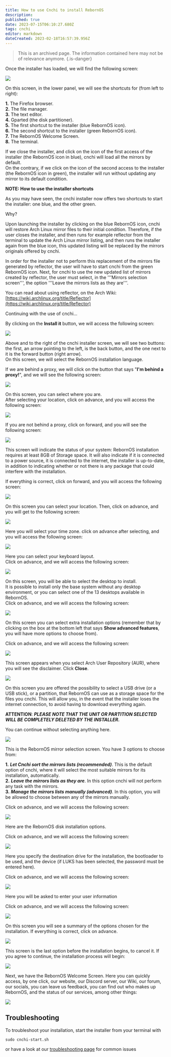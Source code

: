 ```yaml
---
title: How to use Cnchi to install RebornOS
description: 
published: true
date: 2023-07-15T06:10:27.680Z
tags: cnchi
editor: markdown
dateCreated: 2023-02-18T16:57:39.956Z
---
```


> This is an archived page. The information contained here may not be of relevance anymore.
{.is-danger}

Once the installer has loaded, we will find the following screen:

![](https://gitlab.com/rebornos-team/rebornos-images-for-wiki/cnchi-images/-/raw/main/cnchi-0001.png)

On this screen, in the lower panel, we will see the shortcuts for (from left to right):

**1.** The Firefox browser.  
**2.** The file manager.  
**3.** The text editor.  
**4.** Gparted (the disk partitioner).  
**5.** The first shortcut to the installer (blue RebornOS icon).  
**6.** The second shortcut to the installer (green RebornOS icon).  
**7.** The RebornOS Welcome Screen.  
**8.** The terminal.  
  
  
If we close the installer, and click on the icon of the first access of the installer (the RebornOS icon in blue), cnchi will load all the mirrors by default.  
On the contrary, if we click on the icon of the second access to the installer (the RebornOS icon in green), the installer will run without updating any mirror to its default condition.  
  
  
**NOTE: How to use the installer shortcuts**

As you may have seen, the cnchi installer now offers two shortcuts to start the installer: one blue, and the other green.

Why?

Upon launching the installer by clicking on the blue RebornOS icon, cnchi will restore Arch Linux mirror files to their initial condition. Therefore, if the user closes the installer, and then runs for example reflector from the terminal to update the Arch Linux mirror listing, and then runs the installer again from the blue icon, this updated listing will be replaced by the mirrors originals offered by cnchi.

In order for the installer not to perform this replacement of the mirrors file generated by reflector, the user will have to start cnchi from the green RebornOS icon. Next, for cnchi to use the new updated list of mirrors created by reflector, the user must select, in the '''Mirrors selection screen''', the option '''Leave the mirrors lists as they are'''.

You can read about using reflector, on the Arch Wiki: [https://wiki.archlinux.org/title/Reflector](https://wiki.archlinux.org/title/Reflector)

Continuing with the use of cnchi...

By clicking on the **Install it** button, we will access the following screen:

![](https://gitlab.com/rebornos-team/rebornos-images-for-wiki/cnchi-images/-/raw/main/cnchi-0002.png)

Above and to the right of the cnchi installer screen, we will see two buttons: the first, an arrow pointing to the left, is the back button, and the one next to it is the forward button (right arrow).  
On this screen, we will select the RebornOS installation language.

If we are behind a proxy, we will click on the button that says "**I'm behind a proxy!**", and we will see the following screen:

![](https://gitlab.com/rebornos-team/rebornos-images-for-wiki/cnchi-images/-/raw/main/cnchi-behind-proxy.png)

On this screen, you can select where you are.  
After selecting your location, click on advance, and you will access the following screen:

![](https://gitlab.com/rebornos-team/rebornos-images-for-wiki/cnchi-images/-/raw/main/cnchi-0003.png)

If you are not behind a proxy, click on forward, and you will see the following screen:

![](https://gitlab.com/rebornos-team/rebornos-images-for-wiki/cnchi-images/-/raw/main/cnchi-0003.png)

This screen will indicate the status of your system: RebornOS installation requires at least 8GB of Storage space. It will also indicate if it is connected to a power source, it is connected to the internet, the installer is up-to-date, in addition to indicating whether or not there is any package that could interfere with the installation.

If everything is correct, click on forward, and you will access the following screen:

![](https://gitlab.com/rebornos-team/rebornos-images-for-wiki/cnchi-images/-/raw/main/cnchi-0004.png)

On this screen you can select your location. Then, click on advance, and you will get to the following screen:

![](https://gitlab.com/rebornos-team/rebornos-images-for-wiki/cnchi-images/-/raw/main/cnchi-0005.png)

Here you will select your time zone. click on advance after selecting, and you will access the following screen:

![](https://gitlab.com/rebornos-team/rebornos-images-for-wiki/cnchi-images/-/raw/main/cnchi-0006.png)

Here you can select your keyboard layout.  
Click on advance, and we will access the following screen:

![](https://gitlab.com/rebornos-team/rebornos-images-for-wiki/cnchi-images/-/raw/main/cnchi-0007.png)

On this screen, you will be able to select the desktop to install.  
It is possible to install only the base system without any desktop environment, or you can select one of the 13 desktops available in RebornOS.  
Click on advance, and we will access the following screen:

![](https://gitlab.com/rebornos-team/rebornos-images-for-wiki/cnchi-images/-/raw/main/cnchi-0008.png)

On this screen you can select extra installation options (remember that by clicking on the box at the bottom left that says **Show advanced features**, you will have more options to choose from).

Click on advance, and we will access the following screen:

![](https://gitlab.com/rebornos-team/rebornos-images-for-wiki/cnchi-images/-/raw/main/cnchi-0009.png)

This screen appears when you select Arch User Repository (AUR), where you will see the disclaimer. Click **Close**.

![](https://gitlab.com/rebornos-team/rebornos-images-for-wiki/cnchi-images/-/raw/main/cnchi-0010.png)

On this screen you are offered the possibility to select a USB drive (or a USB stick), or a partition, that RebornOS can use as a storage space for the files you cnchi. This will allow you, in the event that the installer loses the internet connection, to avoid having to download everything again.

**ATTENTION**: ***PLEASE NOTE THAT THE UNIT OR PARTITION SELECTED WILL BE COMPLETELY DELETED BY THE INSTALLER.***

You can continue without selecting anything here.

![](https://gitlab.com/rebornos-team/rebornos-images-for-wiki/cnchi-images/-/raw/main/cnchi-0011.png)

This is the RebornOS mirror selection screen. You have 3 options to choose from:

**1.** ***Let Cnchi sort the mirrors lists (recommended)***. This is the default option of cnchi, where it will select the most suitable mirrors for its installation, automatically.  
**2.** ***Leave the mirrors lists as they are***. In this option cnchi will not perform any task with the mirrors.  
**3.** ***Manage the mirrors lists manually (advanced)***. In this option, you will be allowed to choose between any of the mirrors manually.

Click on advance, and we will access the following screen:

![](https://gitlab.com/rebornos-team/rebornos-images-for-wiki/cnchi-images/-/raw/main/cnchi-0012.png)

Here are the RebornOS disk installation options.

Click on advance, and we will access the following screen:

![](https://gitlab.com/rebornos-team/rebornos-images-for-wiki/cnchi-images/-/raw/main/cnchi-0013.png)

Here you specify the destination drive for the installation, the bootloader to be used, and the device (if LUKS has been selected, the password must be entered here).

Click on advance, and we will access the following screen:

![](https://gitlab.com/rebornos-team/rebornos-images-for-wiki/cnchi-images/-/raw/main/cnchi-0014.png)

Here you will be asked to enter your user information

Click on advance, and we will access the following screen:

![](https://gitlab.com/rebornos-team/rebornos-images-for-wiki/cnchi-images/-/raw/main/cnchi-0015.png)

On this screen you will see a summary of the options chosen for the installation. If everything is correct, click on advance.

![](https://gitlab.com/rebornos-team/rebornos-images-for-wiki/cnchi-images/-/raw/main/cnchi-0016.png)

This screen is the last option before the installation begins, to cancel it. If you agree to continue, the installation process will begin:

![](https://gitlab.com/rebornos-team/rebornos-images-for-wiki/cnchi-images/-/raw/main/cnchi-0017.png)

Next, we have the RebornOS Welcome Screen. Here you can quickly access, by one click, our website, our Discord server, our Wiki, our forum, our socials, you can leave us feedback, you can find out who makes up RebornOS, and the status of our services, among other things:

![](https://gitlab.com/rebornos-team/rebornos-images-for-wiki/cnchi-images/-/raw/main/cnchi-0018.png)

## Troubleshooting

To troubleshoot your installation, start the installer from your terminal with

```plaintext
sudo cnchi-start.sh
```

or have a look at our [troubleshooting page](/en/installation/troubleshooting) for common issues
